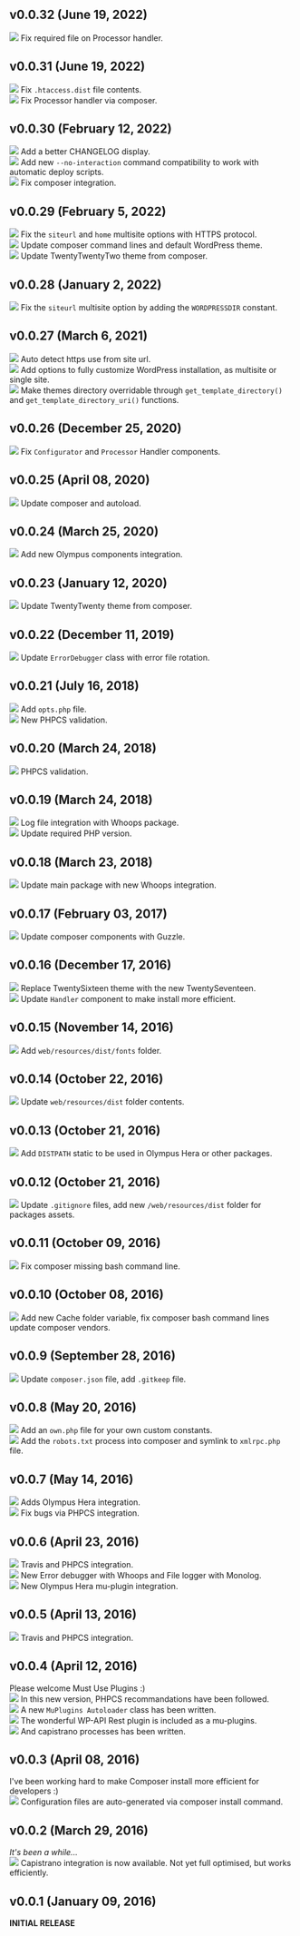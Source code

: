## v0.0.32 (June 19, 2022)
![][fixed] Fix required file on Processor handler.

## v0.0.31 (June 19, 2022)
![][fixed] Fix `.htaccess.dist` file contents.  
![][fixed] Fix Processor handler via composer.

## v0.0.30 (February 12, 2022)
![][added] Add a better CHANGELOG display.  
![][added] Add new `--no-interaction` command compatibility to work with automatic deploy scripts.  
![][fixed] Fix composer integration.

## v0.0.29 (February 5, 2022)
![][fixed] Fix the `siteurl` and `home` multisite options with HTTPS protocol.  
![][updated] Update composer command lines and default WordPress theme.  
![][updated] Update TwentyTwentyTwo theme from composer.

## v0.0.28 (January 2, 2022)
![][fixed] Fix the `siteurl` multisite option by adding the `WORDPRESSDIR` constant.

## v0.0.27 (March 6, 2021)
![][added] Auto detect https use from site url.  
![][added] Add options to fully customize WordPress installation, as multisite or single site.  
![][added] Make themes directory overridable through `get_template_directory()` and `get_template_directory_uri()` functions.

## v0.0.26 (December 25, 2020)
![][fixed] Fix `Configurator` and `Processor` Handler components.

## v0.0.25 (April 08, 2020)
![][updated] Update composer and autoload.

## v0.0.24 (March 25, 2020)
![][added] Add new Olympus components integration.

## v0.0.23 (January 12, 2020)
![][updated] Update TwentyTwenty theme from composer.

## v0.0.22 (December 11, 2019)
![][updated] Update `ErrorDebugger` class with error file rotation.

## v0.0.21 (July 16, 2018)
![][added] Add `opts.php` file.  
![][added] New PHPCS validation.

## v0.0.20 (March 24, 2018)
![][updated] PHPCS validation.

## v0.0.19 (March 24, 2018)
![][added] Log file integration with Whoops package.  
![][updated] Update required PHP version.

## v0.0.18 (March 23, 2018)
![][updated] Update main package with new Whoops integration.

## v0.0.17 (February 03, 2017)
![][updated] Update composer components with Guzzle.

## v0.0.16 (December 17, 2016)
![][added] Replace TwentySixteen theme with the new TwentySeventeen.  
![][updated] Update `Handler` component to make install more efficient.

## v0.0.15 (November 14, 2016)
![][added] Add `web/resources/dist/fonts` folder.

## v0.0.14 (October 22, 2016)
![][updated] Update `web/resources/dist` folder contents.

## v0.0.13 (October 21, 2016)
![][added] Add `DISTPATH` static to be used in Olympus Hera or other packages.

## v0.0.12 (October 21, 2016)
![][updated] Update `.gitignore` files, add new `/web/resources/dist` folder for packages assets.

## v0.0.11 (October 09, 2016)
![][fixed] Fix composer missing bash command line.

## v0.0.10 (October 08, 2016)
![][added] Add new Cache folder variable, fix composer bash command lines update composer vendors.

## v0.0.9 (September 28, 2016)
![][updated] Update `composer.json` file, add `.gitkeep` file.

## v0.0.8 (May 20, 2016)
![][added] Add an `own.php` file for your own custom constants.  
![][added] Add the `robots.txt` process into composer and symlink to `xmlrpc.php` file.

## v0.0.7 (May 14, 2016)
![][added] Adds Olympus Hera integration.  
![][fixed] Fix bugs via PHPCS integration.

## v0.0.6 (April 23, 2016)
![][added] Travis and PHPCS integration.  
![][added] New Error debugger with Whoops and File logger with Monolog.  
![][added] New Olympus Hera mu-plugin integration.

## v0.0.5 (April 13, 2016)
![][added] Travis and PHPCS integration.

## v0.0.4 (April 12, 2016)
Please welcome Must Use Plugins :)  
![][added] In this new version, PHPCS recommandations have been followed.  
![][added] A new `MuPlugins Autoloader` class has been written.  
![][added] The wonderful WP-API Rest plugin is included as a mu-plugins.  
![][added] And capistrano processes has been written.

## v0.0.3 (April 08, 2016)
I've been working hard to make Composer install more efficient for developers :)  
![][added] Configuration files are auto-generated via composer install command.

## v0.0.2 (March 29, 2016)
_It's been a while..._  
![][added] Capistrano integration is now available. Not yet full optimised, but works efficiently.

## v0.0.1 (January 09, 2016)
**INITIAL RELEASE**

<!-- links & imgs dfn's -->
[added]: https://img.shields.io/badge/ADDED-27bd07.svg?style=flat-square
[fixed]: https://img.shields.io/badge/FIXED-f0506e.svg?style=flat-square
[updated]: https://img.shields.io/badge/UPDATED-115cfa.svg?style=flat-square
